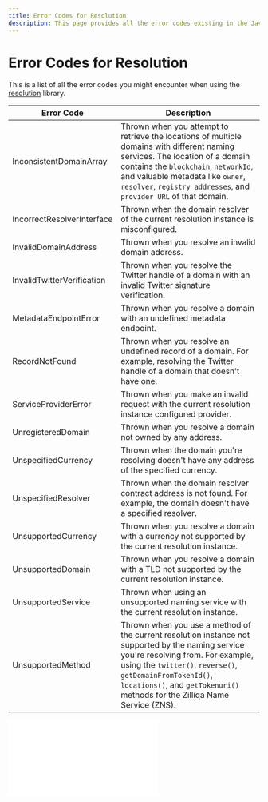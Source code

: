 ```yaml
---
title: Error Codes for Resolution
description: This page provides all the error codes existing in the JavaScript Resolution Library.
---
```


# Error Codes for Resolution

This is a list of all the error codes you might encounter when using the [resolution](https://github.com/unstoppabledomains/resolution) library.

| Error Code | Description |
|---|---|
| InconsistentDomainArray | Thrown when you attempt to retrieve the locations of multiple domains with different naming services. The location of a domain contains the `blockchain`, `networkId`, and valuable metadata like `owner`, `resolver`, `registry addresses`, and `provider URL` of that domain. |
| IncorrectResolverInterface | Thrown when the domain resolver of the current resolution instance is misconfigured. |
| InvalidDomainAddress | Thrown when you resolve an invalid domain address. |
| InvalidTwitterVerification | Thrown when you resolve the Twitter handle of a domain with an invalid Twitter signature verification. |
| MetadataEndpointError | Thrown when you resolve a domain with an undefined metadata endpoint. |
| RecordNotFound | Thrown when you resolve an undefined record of a domain. For example, resolving the Twitter handle of a domain that doesn't have one. |
| ServiceProviderError | Thrown when you make an invalid request with the current resolution instance configured provider. |
| UnregisteredDomain | Thrown when you resolve a domain not owned by any address. |
| UnspecifiedCurrency | Thrown when the domain you're resolving doesn't have any address of the specified currency. |
| UnspecifiedResolver | Thrown when the domain resolver contract address is not found. For example, the domain doesn't have a specified resolver. |
| UnsupportedCurrency | Thrown when you resolve a domain with a currency not supported by the current resolution instance. |
| UnsupportedDomain | Thrown when you resolve a domain with a TLD not supported by the current resolution instance. |
| UnsupportedService | Thrown when using an unsupported naming service with the current resolution instance. |
| UnsupportedMethod | Thrown when you use a method of the current resolution instance not supported by the naming service you're resolving from. For example, using the `twitter()`, `reverse()`, `getDomainFromTokenId()`, `locations()`, and `getTokenuri()` methods for the Zilliqa Name Service (ZNS). |

<embed src="/snippets/_discord.md" />
